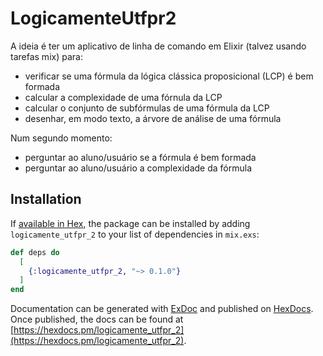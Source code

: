 # LogicamenteUtfpr2

A ideia é ter um aplicativo de linha de comando em Elixir (talvez usando tarefas mix) para:

- verificar se uma fórmula da lógica clássica proposicional (LCP) é bem formada
- calcular a complexidade de uma fórnula da LCP
- calcular o conjunto de subfórmulas de uma fórmula da LCP
- desenhar, em modo texto, a árvore de análise de uma fórmula

Num segundo momento:
- perguntar ao aluno/usuário se a fórmula é bem formada
- perguntar ao aluno/usuário a complexidade da fórmula


## Installation

If [available in Hex](https://hex.pm/docs/publish), the package can be installed
by adding `logicamente_utfpr_2` to your list of dependencies in `mix.exs`:

```elixir
def deps do
  [
    {:logicamente_utfpr_2, "~> 0.1.0"}
  ]
end
```

Documentation can be generated with [ExDoc](https://github.com/elixir-lang/ex_doc)
and published on [HexDocs](https://hexdocs.pm). Once published, the docs can
be found at [https://hexdocs.pm/logicamente_utfpr_2](https://hexdocs.pm/logicamente_utfpr_2).

